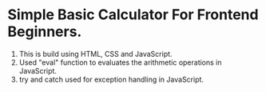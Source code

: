 # Simple Basic Calculator For Frontend Beginners. 

1. This is build using HTML, CSS and JavaScript.
2. Used "eval" function to evaluates the arithmetic operations in JavaScript.
3. try and catch used for exception handling in JavaScript.
